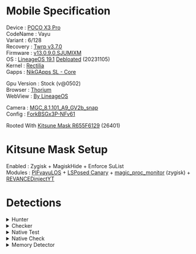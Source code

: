 # Mobile Specification

Device : [POCO X3 Pro](https://www.gsmarena.com/xiaomi_poco_x3_pro-10802.php)<br>
CodeName : Vayu<br>
Variant : 6/128<br>
Recovery : [Twrp v3.7.0](https://dl.twrp.me/vayu/twrp-3.7.0_12-0-vayu.img.html)<br>
Firmware : [v13.0.9.0.SJUMIXM](https://xiaomifirmwareupdater.com/firmware/vayu/stable/V13.0.9.0.SJUMIXM/)<br>
OS : [LineageOS 19.1](https://drive.google.com/file/d/18c-ezNr0LoxXy3CNQQxY62XLaoL5QYsI/view?usp=sharing) [Debloated](./Docs/Los19.1-Debloat) (20231105)<br>
Kernel : [Rectilia](https://www.pling.com/p/2105921/)<br>
Gapps : [NikGApps SL - Core](https://sourceforge.net/projects/nikgapps/files/Releases/NikGapps-SL/)<br>

Gpu Version : Stock (v@0502)<br>
Browser : [Thorium](https://github.com/Alex313031/Thorium-Android)<br>
WebView : [By LineageOS](https://www.apkmirror.com/apk/lineageos/android-system-webview-2/)<br>

Camera : [MGC_8.1.101_A9_GV2b_snap](https://1-dontsharethislink.celsoazevedo.com/file/filesc/MGC_8.1.101_A9_GV2b_snap.apk)<br>
Config : [ForkBSGx3P-NFv61](https://github.com/BEASTover9000/Mobile-Specification/releases/tag/v61)<br>

Rooted With [Kitsune Mask R655F6129](https://github.com/HuskyDG/magisk-files/releases/tag/R655F6129-kitsune) (26401)

# Kitsune Mask Setup

Enabled : Zygisk + MagiskHide + Enforce SuList<br>
Modules : [PIFvayuLOS](https://github.com/ToucH9000/PIFvayuLOS) + [LSPosed Canary](https://github.com/LSPosed/LSPosed/actions?query=event%3Apush) + [magic_proc_monitor](https://github.com/HuskyDG/magic_proc_monitor) (zygisk) + [REVANCEDinjectYT](https://t.me/PixelProps/158)

# Detections

<details>
  <summary>Hunter</summary>
<br>
  
![Hunter](./Media/Hunter.png)
</details>
<details>
  <summary>Checker</summary>
<br>
  
![Hunter](./Media/Checker.png)
</details>
<details>
  <summary>Native Test</summary>
<br>
  
![Native%20Test](./Media/Native%20Test.png)
</details>
<details>
  <summary>Native Check</summary>
<br>
  
![Native%20Check](./Media/Native%20Check.png)
</details>
<details>
  <summary>Memory Detector</summary>
<br>
  
![Memory%20Detector](./Media/Memory%20Detector.png)
</details>
